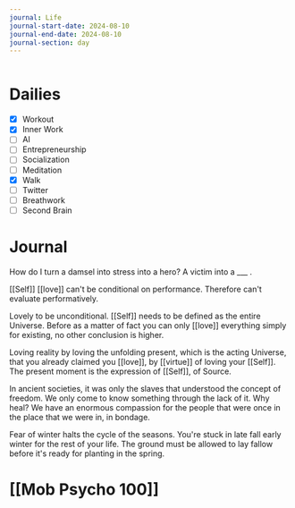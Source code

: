 ```yaml
---
journal: Life
journal-start-date: 2024-08-10
journal-end-date: 2024-08-10
journal-section: day
---
```


```calendar-nav
```

# Dailies

- [x] Workout
- [x] Inner Work
- [ ] AI
- [ ] Entrepreneurship
- [ ] Socialization
- [ ] Meditation
- [x] Walk
- [ ] Twitter
- [ ] Breathwork
- [ ] Second Brain

# Journal

How do I turn a damsel into stress into a hero? A victim into a ___ .

[[Self]] [[love]] can't be conditional on performance. Therefore can't evaluate performatively. 

Lovely to be unconditional. [[Self]] needs to be defined as the entire Universe. Before as a matter of fact you can only [[love]] everything simply for existing, no other conclusion is higher.

Loving reality by loving the unfolding present, which is the acting Universe, that you already claimed you [[love]], by [[virtue]] of loving your [[Self]]. The present moment is the expression of [[Self]], of Source. 

In ancient societies, it was only the slaves that understood the concept of freedom. We only come to know something through the lack of it. Why heal? We have an enormous compassion for the people that were once in the place that we were in, in bondage.

Fear of winter halts the cycle of the seasons. You're stuck in late fall early winter for the rest of your life. The ground must be allowed to lay fallow before it's ready for planting in the spring.

# [[Mob Psycho 100]]


